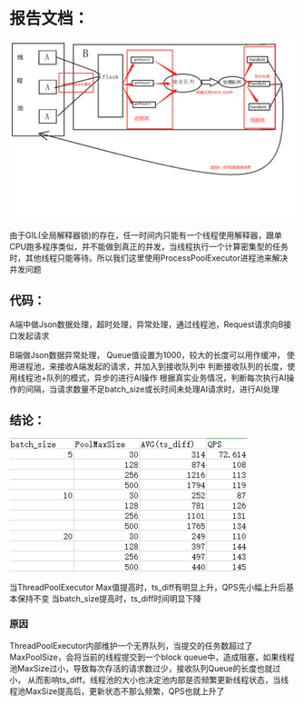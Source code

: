 # 报告文档：

![运行模型](运行模型.png)



由于GIL(全局解释器锁)的存在，任一时间内只能有一个线程使用解释器，跟单CPU跑多程序类似，并不能做到真正的并发，当线程执行一个计算密集型的任务时，其他线程只能等待。所以我们这里使用ProcessPoolExecutor进程池来解决并发问题


## 代码：
A端中做Json数据处理，超时处理，异常处理，通过线程池，Request请求向B接口发起请求


B端做Json数据异常处理，
Queue值设置为1000，较大的长度可以用作缓冲，
使用进程池，来接收A端发起的请求，并加入到接收队列中
判断接收队列的长度，使用线程池+队列的模式，异步的进行AI操作
根据真实业务情况，判断每次执行AI操作的间隔，当请求数量不足batch_size或长时间未处理AI请求时，进行AI处理



## 结论：


![运行结果](运行结果ts_diff和QPS变化.jpg)

当ThreadPoolExecutor Max值提高时，ts_diff有明显上升，QPS先小幅上升后基本保持不变
当batch_size提高时，ts_diff时间明显下降

### 原因
ThreadPoolExecutor内部维护一个无界队列，当提交的任务数超过了MaxPoolSize，会将当前的线程提交到一个block queue中，造成阻塞，如果线程池MaxSize过小，导致每次存活的请求数过少，接收队列Queue的长度也就过小，  从而影响ts_diff。线程池的大小也决定池内部是否频繁更新线程状态，当线程池MaxSize提高后，更新状态不那么频繁，QPS也就上升了
